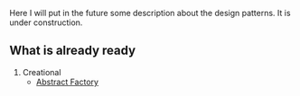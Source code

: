 Here I will put in the future some description about the design patterns.
It is under construction.

## What is already ready
1. Creational
    * [Abstract Factory](Creational/AbstractFactory)